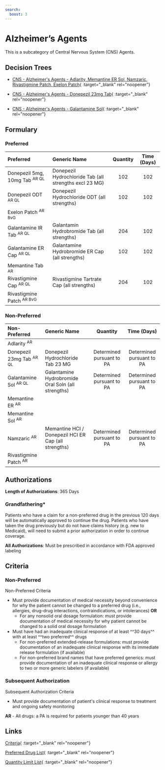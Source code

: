 ```yaml
---
search:
  boost: 3
---
```


# Alzheimer’s Agents

This is a subcategory of Central Nervous System (CNS) Agents.

## Decision Trees

- [CNS - Alzheimer's Agents - Adlarity, Memantine ER Sol, Namzaric, Rivastigmine Patch, Exelon Patch](https://forms.office.com/Pages/ResponsePage.aspx?id=nPhjxpvvj0G9PUHkbAzgaN9UYz8EqmlIs3_TYn4TbXBUQjMzVFlKOTdBRTFNVjA1VkxDMElKWFdYViQlQCN0PWcu){ :target="_blank" rel="noopener"}

- [CNS - Alzheimer's Agents - Donepezil 23mg Tab](https://forms.office.com/Pages/ResponsePage.aspx?id=nPhjxpvvj0G9PUHkbAzgaN9UYz8EqmlIs3_TYn4TbXBURUFCTUtJVFNTS1lBSUVFWDlaVDFHVDVJUyQlQCN0PWcu){ :target="_blank" rel="noopener"}

- [CNS - Alzheimer's Agents - Galantamine Sol](https://forms.office.com/Pages/ResponsePage.aspx?id=nPhjxpvvj0G9PUHkbAzgaN9UYz8EqmlIs3_TYn4TbXBURE5JNlU1VTdNOFo5MEVaRjRFVE5EOFhKNyQlQCN0PWcu){ :target="_blank" rel="noopener"}

## Formulary

### Preferred

| Preferred                                | Generic Name                                           | Quantity | Time (Days) |
|:-----------------------------------------|:-------------------------------------------------------|:--------:|:-----------:|
| Donepezil 5mg, 10mg Tab <sup>AR QL</sup> | Donepezil Hydrochloride Tab (all strengths excl 23 MG) |   102    |     102     |
| Donepezil ODT <sup>AR QL</sup>           | Donepezil Hydrochloride ODT (all strengths)            |   102    |     102     |
| Exelon Patch <sup>AR BvG</sup>           |                                                        |          |             |
| Galantamine IR Tab <sup>AR QL</sup>      | Galantamin Hydrobromide Tab (all strengths)            |   204    |     102     |
| Galantamine ER Cap <sup>AR QL</sup>      | Galantamine Hydrobromide ER Cap (all strengths)        |   102    |     102     |
| Memantine Tab <sup>AR</sup>              |                                                        |          |             |
| Rivastigmine Cap <sup>AR QL</sup>        | Rivastigmine Tartrate Cap (all strengths)              |   204    |     102     |
| Rivastigmine Patch <sup>AR BvG</sup>     |                                                        |          |             | 

### Non-Preferred

| Non-Preferred                                                                                          | Generic Name                                         |         Quantity          |        Time (Days)        |
|:-------------------------------------------------------------------------------------------------------|:-----------------------------------------------------|:-------------------------:|:-------------------------:|
| Adlarity <sup>AR</sup>                                                                                 |                                                      |                           |                           |
| Donepezil 23mg Tab <sup>AR QL</sup>                                                                    | Donepezil Hydrochloride Tab 23 MG                    | Determined pursuant to PA | Determined pursuant to PA |
| Galantamine Sol <sup>AR QL</sup>                                                                       | Galantamine Hydrobromide Oral Soln (all strengths)   | Determined pursuant to PA | Determined pursuant to PA |
| Memantine ER <sup>AR</sup>                                                                             |                                                      |                           |                           |
| Memantine Sol <sup>AR</sup>                                                                            |                                                      |                           |                           |
| Namzaric <sup>AR</sup>                                                                                 | Memantine HCI / Donepezil HCI ER Cap (all strengths) | Determined pursuant to PA | Determined pursuant to PA |
| Rivastigmine Patch <sup>AR</sup>                                                                       |                                                      |                           |                           |

## Authorizations

**Length of Authorizations**: 365 Days

### Grandfathering*

Patients who have a claim for a non-preferred drug in the previous 120 days will be automatically approved to continue the drug. Patients who have taken the drug previously but do not have claims history (e.g. new to Medicaid), will need to submit a prior authorization in order to continue coverage.

**All Authorizations**: Must be prescribed in accordance with FDA approved labeling

## Criteria

### Non-Preferred

Non-Preferred Criteria

- Must provide documentation of medical necessity beyond convenience for why the patient cannot be changed to a preferred drug (i.e., allergies, drug-drug interactions, contraindications, or intolerances) **OR**
    - For any nonsolid oral dosage formulation: must provide documentation of medical necessity for why patient cannot be changed to a solid oral dosage formulation
- Must have had an inadequate clinical response of at least ^^30 days^^ with at least ^^two preferred^^ drugs
    - For non-preferred extended-release formulations: must provide documentation of an inadequate clinical response with its immediate release formulation (if available)
    - For non-preferred brand names that have preferred generics: must provide documentation of an inadequate clinical response or allergy to two or more generic labelers (if available)

### Subsequent Authorization

Subsequent Authorization Criteria

- Must provide documentation of patient's clinical response to treatment and ongoing safety monitoring

**AR** - All drugs: a PA is required for patients younger than 40 years

## Links

[Criteria](https://medicaid.ohio.gov/static/PHM/drug-coverage/20230701+UPDL+Criteria+_v1_FINAL.approved.pdf#page=25){ :target="_blank" rel="noopener"}

[Preferred Drug List](https://pharmacy.medicaid.ohio.gov/sites/default/files/20230401_UPDL_v7_Approved.pdf#page=13){ :target="_blank" rel="noopener"}

[Quantity Limit List](https://pharmacy.medicaid.ohio.gov/sites/default/files/20230101_Ohio_Medicaid_Quantity_Document_APPROVED.pdf){ :target="_blank" rel="noopener"}

